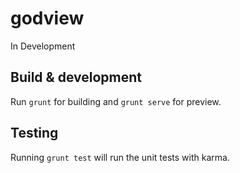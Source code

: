 # godview

In Development

## Build & development

Run `grunt` for building and `grunt serve` for preview.

## Testing

Running `grunt test` will run the unit tests with karma.
